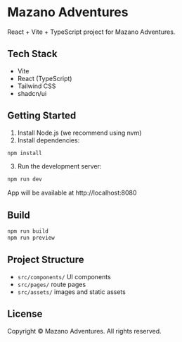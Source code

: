 # Mazano Adventures

React + Vite + TypeScript project for Mazano Adventures.

## Tech Stack

- Vite
- React (TypeScript)
- Tailwind CSS
- shadcn/ui

## Getting Started

1. Install Node.js (we recommend using nvm)
2. Install dependencies:

```sh
npm install
```

3. Run the development server:

```sh
npm run dev
```

App will be available at http://localhost:8080

## Build

```sh
npm run build
npm run preview
```

## Project Structure

- `src/components/` UI components
- `src/pages/` route pages
- `src/assets/` images and static assets

## License

Copyright © Mazano Adventures. All rights reserved.
